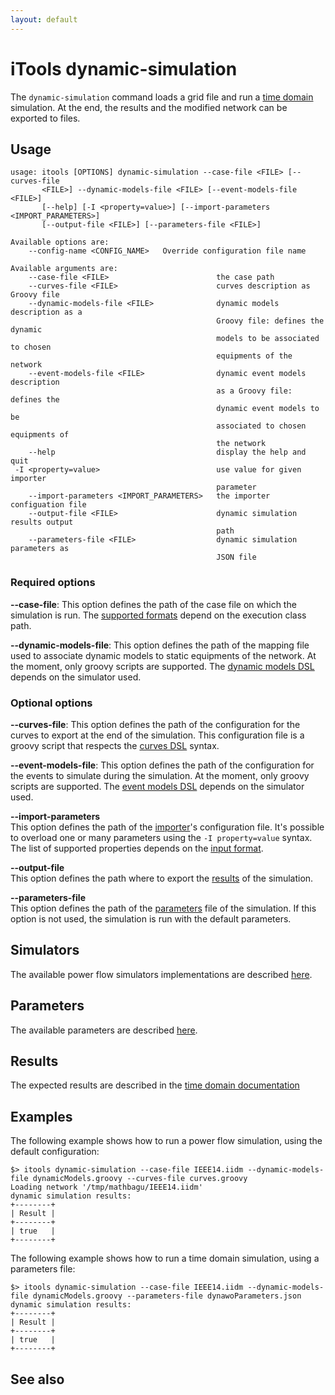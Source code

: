 ```yaml
---
layout: default
---
```


# iTools dynamic-simulation

The `dynamic-simulation` command loads a grid file and run a [time domain](../../simulation/timedomain/index.md) simulation.
At the end, the results and the modified network can be exported to files.

## Usage
```
usage: itools [OPTIONS] dynamic-simulation --case-file <FILE> [--curves-file
       <FILE>] --dynamic-models-file <FILE> [--event-models-file <FILE>]
       [--help] [-I <property=value>] [--import-parameters <IMPORT_PARAMETERS>]
       [--output-file <FILE>] [--parameters-file <FILE>]

Available options are:
    --config-name <CONFIG_NAME>   Override configuration file name

Available arguments are:
    --case-file <FILE>                        the case path
    --curves-file <FILE>                      curves description as Groovy file
    --dynamic-models-file <FILE>              dynamic models description as a
                                              Groovy file: defines the dynamic
                                              models to be associated to chosen
                                              equipments of the network
    --event-models-file <FILE>                dynamic event models description
                                              as a Groovy file: defines the
                                              dynamic event models to be
                                              associated to chosen equipments of
                                              the network
    --help                                    display the help and quit
 -I <property=value>                          use value for given importer
                                              parameter
    --import-parameters <IMPORT_PARAMETERS>   the importer configuation file
    --output-file <FILE>                      dynamic simulation results output
                                              path
    --parameters-file <FILE>                  dynamic simulation parameters as
                                              JSON file
```

### Required options

**\-\-case-file**: This option defines the path of the case file on which the simulation is run. The [supported formats](../../index.html#grid-formats) depend on the execution class path. 

**\-\-dynamic-models-file**: This option defines the path of the mapping file used to associate dynamic models to static equipments of the network. At the moment, only groovy scripts are supported. The [dynamic models DSL](../../simulation/timedomain/index.md#dynamic-models-mapping) depends on the simulator used.

### Optional options

**\-\-curves-file**: This option defines the path of the configuration for the curves to export at the end of the simulation. This configuration file is a groovy script that respects the [curves DSL](../../simulation/timedomain/index.md#curves-configuration) syntax.

**\-\-event-models-file**: This option defines the path of the configuration for the events to simulate during the simulation. At the moment, only groovy scripts are supported. The [event models DSL](../../simulation/timedomain/index.md#event-models-mapping) depends on the simulator used.

**\-\-import-parameters**  
This option defines the path of the [importer](../../glossary.md#importer)'s configuration file. It's possible to overload one or many parameters using the `-I property=value` syntax. The list of supported properties depends on the [input format](../../index.html#grid-formats).

**\-\-output-file**  
This option defines the path where to export the [results](#results) of the simulation.

**\-\-parameters-file**  
This option defines the path of the [parameters](#parameters) file of the simulation. If this option is not used, the simulation is run with the default parameters. 

## Simulators

The available power flow simulators implementations are described [here](../../simulation/timedomain/index.md#implementations).

## Parameters
The available parameters are described [here](../../simulation/timedomain/index.md#configuration).

## Results
The expected results are described in the [time domain documentation](../../simulation/timedomain/index.md#outputs)

## Examples
The following example shows how to run a power flow simulation, using the default configuration:
```
$> itools dynamic-simulation --case-file IEEE14.iidm --dynamic-models-file dynamicModels.groovy --curves-file curves.groovy
Loading network '/tmp/mathbagu/IEEE14.iidm'
dynamic simulation results:
+--------+
| Result |
+--------+
| true   |
+--------+
```

The following example shows how to run a time domain simulation, using a parameters file:
```
$> itools dynamic-simulation --case-file IEEE14.iidm --dynamic-models-file dynamicModels.groovy --parameters-file dynawoParameters.json
dynamic simulation results:
+--------+
| Result |
+--------+
| true   |
+--------+
```

## See also
